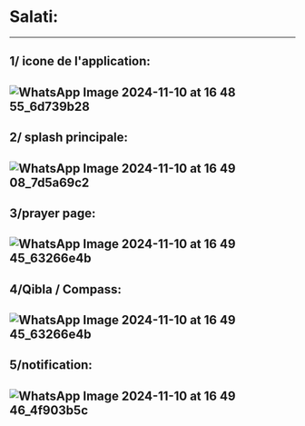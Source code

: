 # Salati:
--------------------------------------------------------------------
1/ icone de l'application:
------------------------------------------------------------------
![WhatsApp Image 2024-11-10 at 16 48 55_6d739b28](https://github.com/user-attachments/assets/41a9d1de-3c71-4c51-8791-bcf3cb9e4052)
------------------------------------------------------------------
2/ splash principale:
------------------------------------------------------------------
![WhatsApp Image 2024-11-10 at 16 49 08_7d5a69c2](https://github.com/user-attachments/assets/0c0a2a19-6ebc-4a7e-98bb-d4b96488cb50)
------------------------------------------------------------------
3/prayer page:
------------------------------------------------------------------
![WhatsApp Image 2024-11-10 at 16 49 45_63266e4b](https://github.com/user-attachments/assets/25e0c4b7-54a1-46c4-b227-e493c33fb3c1)
------------------------------------------------------------------
4/Qibla / Compass:
------------------------------------------------------------------
![WhatsApp Image 2024-11-10 at 16 49 45_63266e4b](https://github.com/user-attachments/assets/0377dd67-5189-4f73-a208-669ad5725b7f)
------------------------------------------------------------------
5/notification:
------------------------------------------------------------------
![WhatsApp Image 2024-11-10 at 16 49 46_4f903b5c](https://github.com/user-attachments/assets/80f548c5-03dc-4b91-a8fd-0cc9d2d05834)
------------------------------------------------------------------


